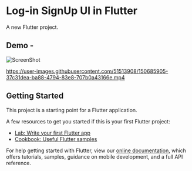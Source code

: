 # Log-in SignUp UI in Flutter

A new Flutter project.

## Demo - 

![ScreenShot](https://user-images.githubusercontent.com/51513908/150686097-5fa9209a-f91c-40e7-8307-39b904bf6e4f.png)

https://user-images.githubusercontent.com/51513908/150685905-37c31dea-ba88-4794-83e8-707b0a43166e.mp4

## Getting Started

This project is a starting point for a Flutter application.

A few resources to get you started if this is your first Flutter project:

- [Lab: Write your first Flutter app](https://flutter.dev/docs/get-started/codelab)
- [Cookbook: Useful Flutter samples](https://flutter.dev/docs/cookbook)

For help getting started with Flutter, view our
[online documentation](https://flutter.dev/docs), which offers tutorials,
samples, guidance on mobile development, and a full API reference.




